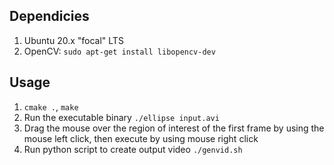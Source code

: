 ## Dependicies

1. Ubuntu 20.x "focal" LTS
2. OpenCV: `sudo apt-get install libopencv-dev`

## Usage

1. 
    `cmake .`, `make`
2. Run the executable binary
    `./ellipse input.avi`
3. Drag the mouse over the region of interest of the first frame by using the mouse left click, then execute by using mouse right click
4. Run python script to create output video
    `./genvid.sh`
